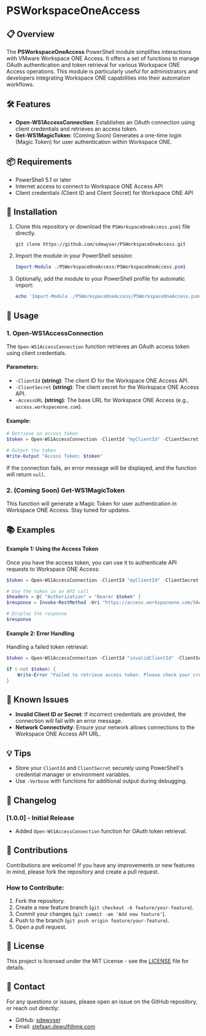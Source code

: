 
# PSWorkspaceOneAccess

## 📋 Overview
The **PSWorkspaceOneAccess** PowerShell module simplifies interactions with VMware Workspace ONE Access. It offers a set of functions to manage OAuth authentication and token retrieval for various Workspace ONE Access operations. This module is particularly useful for administrators and developers integrating Workspace ONE capabilities into their automation workflows.

## 🛠️ Features
- **Open-WS1AccessConnection**: Establishes an OAuth connection using client credentials and retrieves an access token.
- **Get-WS1MagicToken**: (Coming Soon) Generates a one-time login (Magic Token) for user authentication within Workspace ONE.

## 📦 Requirements
- PowerShell 5.1 or later
- Internet access to connect to Workspace ONE Access API
- Client credentials (Client ID and Client Secret) for Workspace ONE API

## 🔧 Installation

1. Clone this repository or download the `PSWorkspaceOneAccess.psm1` file directly.

   ```shell
   git clone https://github.com/sdewyser/PSWorkspaceOneAccess.git
   ```

2. Import the module in your PowerShell session:

   ```powershell
   Import-Module ./PSWorkspaceOneAccess/PSWorkspaceOneAccess.psm1
   ```

3. Optionally, add the module to your PowerShell profile for automatic import:

   ```powershell
   echo 'Import-Module ./PSWorkspaceOneAccess/PSWorkspaceOneAccess.psm1' >> $PROFILE
   ```

## 🚀 Usage

### 1. Open-WS1AccessConnection
The `Open-WS1AccessConnection` function retrieves an OAuth access token using client credentials.

#### Parameters:
- `-ClientId` **(string)**: The client ID for the Workspace ONE Access API.
- `-ClientSecret` **(string)**: The client secret for the Workspace ONE Access API.
- `-AccessURL` **(string)**: The base URL for Workspace ONE Access (e.g., `access.workspaceone.com`).

#### Example:

```powershell
# Retrieve an access token
$token = Open-WS1AccessConnection -ClientId "myClientId" -ClientSecret "mySecret" -AccessURL "access.workspaceone.com"

# Output the token
Write-Output "Access Token: $token"
```

If the connection fails, an error message will be displayed, and the function will return `null`.

### 2. (Coming Soon) Get-WS1MagicToken
This function will generate a Magic Token for user authentication in Workspace ONE Access. Stay tuned for updates.

## 📚 Examples

#### Example 1: Using the Access Token
Once you have the access token, you can use it to authenticate API requests to Workspace ONE Access:

```powershell
$token = Open-WS1AccessConnection -ClientId "myClientId" -ClientSecret "mySecret" -AccessURL "access.workspaceone.com"

# Use the token in an API call
$headers = @{ "Authorization" = "Bearer $token" }
$response = Invoke-RestMethod -Uri "https://access.workspaceone.com/SAAS/jersey/manager/api/v1/user" -Headers $headers -Method Get

# Display the response
$response
```

#### Example 2: Error Handling
Handling a failed token retrieval:

```powershell
$token = Open-WS1AccessConnection -ClientId "invalidClientId" -ClientSecret "invalidSecret" -AccessURL "invalid.url"

if (-not $token) {
    Write-Error "Failed to retrieve access token. Please check your credentials and URL."
}
```

## 🐞 Known Issues
- **Invalid Client ID or Secret**: If incorrect credentials are provided, the connection will fail with an error message.
- **Network Connectivity**: Ensure your network allows connections to the Workspace ONE Access API URL.

## 💡 Tips
- Store your `ClientId` and `ClientSecret` securely using PowerShell's credential manager or environment variables.
- Use `-Verbose` with functions for additional output during debugging.

## 📝 Changelog

### [1.0.0] - Initial Release
- Added `Open-WS1AccessConnection` function for OAuth token retrieval.

## 🤝 Contributions
Contributions are welcome! If you have any improvements or new features in mind, please fork the repository and create a pull request.

### How to Contribute:
1. Fork the repository.
2. Create a new feature branch (`git checkout -b feature/your-feature`).
3. Commit your changes (`git commit -am 'Add new feature'`).
4. Push to the branch (`git push origin feature/your-feature`).
5. Open a pull request.

## 📄 License
This project is licensed under the MIT License - see the [LICENSE](LICENSE) file for details.

## 💬 Contact
For any questions or issues, please open an issue on the GitHub repository, or reach out directly:

- GitHub: [sdewyser](https://github.com/sdewyser)
- Email: stefaan.dewulf@me.com
